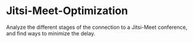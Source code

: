 # Jitsi-Meet-Optimization
 Analyze the different stages of the connection to a Jitsi-Meet conference, and find ways to minimize the delay.

